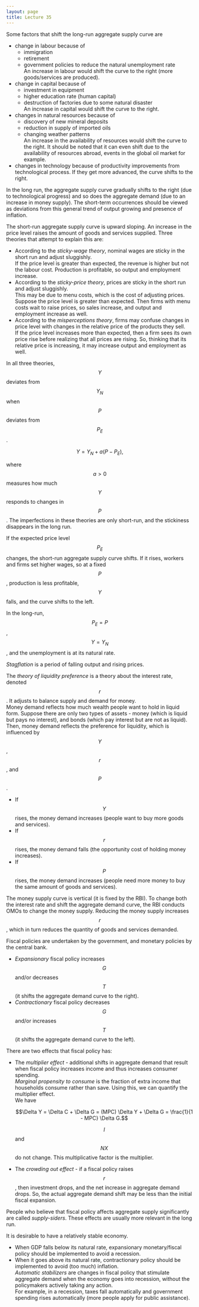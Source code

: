 ```yaml
---
layout: page
title: Lecture 35
---
```


<script type="text/javascript" async src="https://cdnjs.cloudflare.com/ajax/libs/mathjax/2.7.5/latest.js?config=TeX-MML-AM_CHTML" async></script>

Some factors that shift the long-run aggregate supply curve are
* change in labour because of
	* immigration
	* retirement
	* government policies to reduce the natural unemployment rate     
	An increase in labour would shift the curve to the right (more goods/services are produced).
* change in capital because of
	* investment in equipment
	* higher education rate (human capital)
	* destruction of factories due to some natural disaster    
	An increase in capital would shift the curve to the right.
* changes in natural resources because of
	* discovery of new mineral deposits
	* reduction in supply of imported oils
	* changing weather patterns     
	An increase in the availability of resources would shift the curve to the right. It should be noted that it can even shift due to the availability of resources abroad, events in the global oil market for example.
* changes in technology because of productivity improvements from technological process. If they get more advanced, the curve shifts to the right.

In the long run, the aggregate supply curve gradually shifts to the right (due to technological progress) and so does the aggregate demand (due to an increase in money supply). The short-term occurrences should be viewed as deviations from this general trend of output growing and presence of inflation.

The short-run aggregate supply curve is upward sloping. An increase in the price level raises the amount of goods and services supplied. Three theories that attempt to explain this are:

* According to the _sticky-wage theory_, nominal wages are sticky in the short run and adjust sluggishly.    
	If the price level is greater than expected, the revenue is higher but not the labour cost. Production is profitable, so output and employment increase.
* According to the _sticky-price theory_, prices are sticky in the short run and adjust sluggishly.    
	This may be due to menu costs, which is the cost of adjusting prices. Suppose the price level is greater than expected. Then firms with menu costs wait to raise prices, so sales increase, and output and employment increase as well.
* According to the _misperceptions theory_, firms may confuse changes in price level with changes in the relative price of the products they sell.    
	If the price level increases more than expected, then a firm sees its own price rise before realizing that all prices are rising. So, thinking that its relative price is increasing, it may increase output and employment as well.

In all three theories, $$Y$$ deviates from $$Y_N$$ when $$P$$ deviates from $$P_E$$.

$$Y = Y_N + a(P-P_E),$$

where $$a > 0$$ measures how much $$Y$$ responds to changes in $$P$$. The imperfections in these theories are only short-run, and the stickiness disappears in the long run.

If the expected price level $$P_E$$ changes, the short-run aggregate supply curve shifts. If it rises, workers and firms set higher wages, so at a fixed $$P$$, production is less profitable, $$Y$$ falls, and the curve shifts to the left.

In the long-run, $$P_E = P$$, $$Y = Y_N$$, and the unemployment is at its natural rate.

_Stagflation_ is a period of falling output and rising prices.

The _theory of liquidity preference_ is a theory about the interest rate, denoted $$r$$. It adjusts to balance supply and demand for money.    
Money demand reflects how much wealth people want to hold in liquid form. Suppose there are only two types of assets - money (which is liquid but pays no interest), and bonds (which pay interest but are not as liquid). Then, money demand reflects the preference for liquidity, which is influenced by $$Y$$, $$r$$, and $$P$$.
* If $$Y$$ rises, the money demand increases (people want to buy more goods and services).
* If $$r$$ rises, the money demand falls (the opportunity cost of holding money increases).
* If $$P$$ rises, the money demand increases (people need more money to buy the same amount of goods and services).

The money supply curve is vertical (it is fixed by the RBI). To change both the interest rate and shift the aggregate demand curve, the RBI conducts OMOs to change the money supply. Reducing the money supply increases $$r$$, which in turn reduces the quantity of goods and services demanded.

Fiscal policies are undertaken by the government, and monetary policies by the central bank.
* _Expansionary_ fiscal policy increases $$G$$ and/or decreases $$T$$ (it shifts the aggregate demand curve to the right).
* _Contractionary_ fiscal policy decreases $$G$$ and/or increases $$T$$ (it shifts the aggregate demand curve to the left).

There are two effects that fiscal policy has:
* The _multiplier effect_ - additional shifts in aggregate demand that result when fiscal policy increases income and thus increases consumer spending.     
	_Marginal propensity to consume_ is the fraction of extra income that households consume rather than save. Using this, we can quantify the multiplier effect.    
	We have

	$$\Delta Y = \Delta C + \Delta G = (MPC) \Delta Y + \Delta G = \frac{1}{1 - MPC} \Delta G.$$

	$$I$$ and $$NX$$ do not change. This multiplicative factor is the multiplier.
* The _crowding out effect_ - if a fiscal policy raises $$r$$, then investment drops, and the net increase in aggregate demand drops. So, the actual aggregate demand shift may be less than the initial fiscal expansion.

People who believe that fiscal policy affects aggregate supply significantly are called _supply-siders_. These effects are usually more relevant in the long run.

It is desirable to have a relatively stable economy.
* When GDP falls below its natural rate, expansionary monetary/fiscal policy should be implemented to avoid a recession.
* When it goes above its natural rate, contractionary policy should be implemented to avoid (too much) inflation.    
_Automatic stabilizers_ are changes in fiscal policy that stimulate aggregate demand when the economy goes into recession, without the policymakers actively taking any action.    
For example, in a recession, taxes fall automatically and government spending rises automatically (more people apply for public assistance).
